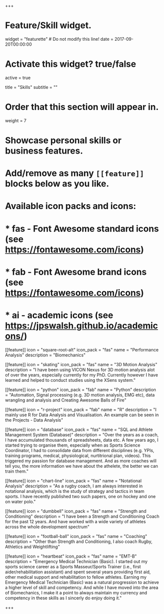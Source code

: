 +++
# Feature/Skill widget.
widget = "featurette"  # Do not modify this line!
date = 2017-09-20T00:00:00

# Activate this widget? true/false
active = true

title = "Skills"
subtitle = ""

# Order that this section will appear in.
weight = 7

# Showcase personal skills or business features.
# 
# Add/remove as many `[[feature]]` blocks below as you like.
# 
# Available icon packs and icons:
# * fas - Font Awesome standard icons (see https://fontawesome.com/icons)
# * fab - Font Awesome brand icons (see https://fontawesome.com/icons)
# * ai - academic icons (see https://jpswalsh.github.io/academicons/)


[[feature]]
  icon = "square-root-alt"
  icon_pack = "fas"
  name = "Performance Analysis"
  description = "Biomechanics"

[[feature]]
  icon = "skating"
  icon_pack = "fas"
  name = "3D Motion Analysis"
  description = "I have been using VICON Nexus for 3D motion analysis alot of over the years, especially currently for my PhD. Currently however I have learned and helped to conduct studies using the XSens system."

[[feature]]
  icon = "python"
  icon_pack = "fab"
  name = "Python"
  description = "Automation, Signal processing (e.g. 3D motion analysis, EMG etc), data wrangling and analysis and Creating Awesome Balls of Fire"

[[feature]]
  icon = "r-project"
  icon_pack = "fab"
  name = "R"
  description = "I mainly use R for Data Analysis and Visualisation. An example can be seen in the Projects - Data Analysis"
  
[[feature]]
  icon = "database"
  icon_pack = "fas"
  name = "SQL and Athlete Management System (Database)"
  description = "Over the years as a coach, I have accumulated thousands of spreadsheets, data etc. A few years ago, I started trying to organise them, especially when as Sports Science Coordinator, I had to consolidate data from different disciplines (e.g. YPIs, training programs, medical, physiological, nurtitrional plan, videos). This triggered my passion for database management. And as more coaches will tell you, the more information we have about the athelete, the better we can train them."

[[feature]]
  icon = "chart-line"
  icon_pack = "fas"
  name = "Notational Analysis"
  description = "As a rugby coach, I am always interested in notational analysis, which is the study of strategy and tactics in team sports. I have recently published two such papers, one on hockey and one on water polo."  
  
[[feature]]
  icon = "dumbbell"
  icon_pack = "fas"
  name = "Strength and Conditioning"
  description = "I have been a Strength and Conditioning Coach for the past 12 years. And have worked with a wide variety of athletes across the whole development spectrum"

[[feature]]
  icon = "football-ball"
  icon_pack = "fas"
  name = "Coaching"
  description = "Other than Strength and Conditioning, I also coach Rugby, Athletics and Weightlifting"

[[feature]]
  icon = "heartbeat"
  icon_pack = "fas"
  name = "EMT-B"
  description = "Emergency Medical Technician (Basic). I started out my sports science career as a Sports Masseur/Sports Trainer (i.e., first aider/rehabilitation assistant) and spent several years providing first aid, other medical support and rehabilitation to fellow athletes. Earning my Emergency Medical Technician (Basic) was a natural progression to achieve a higher level of skill and competency. And while I have moved into the area of Biomechanics, I make it a point to always maintain my currency and competency in these skills as I sincerly do enjoy doing it."

+++

